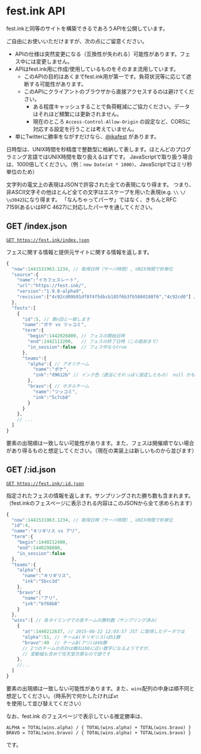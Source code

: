 fest.ink API
============

fest.inkと同等のサイトを構築できるであろうAPIを公開しています。

ご自由にお使いいただけますが、次の点にご留意ください。

* APIの仕様は突然変更になる（互換性が失われる）可能性があります。フェス中には変更しません。
* APIはfest.ink用に作成/使用しているものをそのまま流用しています。
    - このAPIの目的はあくまでfest.ink用が第一です。負荷状況等に応じて遮断する可能性があります。
    - このAPIにクライアントのブラウザから直接アクセスするのは避けてください。
        - ある程度キャッシュすることで負荷軽減にご協力ください。データはそれほど頻繁には更新されません。
        - 現在のところ `Access-Control-Allow-Origin` の設定など、CORSに対応する設定を行うことは考えていません。
* 単にTwitterに勝率をながすだけなら、[@ikafest](https://twitter.com/ikafest) があります。

日時型は、UNIX時間を秒精度で整数型に格納して表します。ほとんどのプログラミング言語ではUNIX時間を取り扱えるはずです。
JavaScriptで取り扱う場合は、1000倍してください。（例：`new Date(at * 1000)`、JavaScriptではミリ秒単位のため）

文字列の電文上の表現はJSONで許容された全ての表現になり得ます。
つまり、非ASCII文字その他ほとんど全ての文字はエスケープを用いた表現(e.g. `\\` `\/` `\u3042`)になり得ます。
「なんちゃってパーサ」ではなく、きちんとRFC 7159(あるいはRFC 4627)に対応したパーサを通してください。


## GET /index.json ##

[`GET https://fest.ink/index.json`](https://fest.ink/index.json)

フェスに関する情報と提供元サイトに関する情報を返します。

```js
{
  "now":1441531963.1234, // 取得日時（サーバ時間）, UNIX時間で秒単位
  "source":{
    "name":"イカフェスレート",
    "url":"https://fest.ink/",
    "version":"1.9.0-alpha9",
    "revision":["4c92cd09b91df8f4f5dbcb185f6b3fb5860188f6","4c92cd0"] // Gitリビジョン
  },
  "fests":[
    {
      "id":5, // 第n回と一致します
      "name":"ボケ vs ツッコミ",
      "term":{
        "begin":1442026800, // フェスの開始日時
        "end":1442113200,   // フェスの終了日時（この直前まで）
        "in_session":false  // フェス中ならtrue
      },
      "teams":{
        "alpha":{ // アオリチーム
          "name":"ボケ",
          "ink":"d9612b" // インク色（適当にそれっぽく設定したもの） null かもしれません
        },
        "bravo":{ // ホタルチーム
          "name":"ツッコミ",
          "ink":"5c7cb8"
        }
      }
    },
    // ...
  ]
}
```

要素の出現順は一致しない可能性があります。また、フェスは開催順でない場合があり得るものと想定してください。（現在の実装上は新しいものから並びます）


## GET /:id.json ##

[`GET https://fest.ink/:id.json`](https://fest.ink/4.json)

指定されたフェスの情報を返します。サンプリングされた勝ち数も含まれます。（fest.inkのフェスページに表示される内容はこのJSONから全て求められます）

```js
{
  "now":1441531963.1234, // 取得日時（サーバ時間）, UNIX時間で秒単位
  "id":4,
  "name":"キリギリス vs アリ",
  "term":{
    "begin":1440212400,
    "end":1440298800,
    "in_session":false
  },
  "teams":{
    "alpha":{
      "name":"キリギリス",
      "ink":"5bcc3d"
    },
    "bravo":{
      "name":"アリ",
      "ink":"bf60b8"
    }
  },
  "wins":[ // 各タイミングでの各チームの勝利数（サンプリング済み）
    {
      "at":1440212637, // 2015-08-22 12:03:57 JST に取得したデータでは
      "alpha":51, // チームA(キリギリス)は51勝
      "bravo":40  // チームB(アリ)は40勝
      // 2つのチームの合計は概ね100に近い数字になるようですが、
      // 変動幅も含めて任天堂次第なので謎です
    },
    //...
  ]
}
```

要素の出現順は一致しない可能性があります。また、`wins`配列の中身は順不同と想定してください。（時系列で何かしたければ`at`を使用して並び替えてください）

なお、fest.ink のフェスページで表示している推定勝率は、

```
ALPHA = TOTAL(wins.alpha) / { TOTAL(wins.alpha) + TOTAL(wins.bravo) }
BRAVO = TOTAL(wins.bravo) / { TOTAL(wins.alpha) + TOTAL(wins.bravo) }
```

です。
